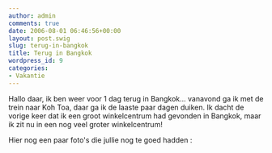```yaml
---
author: admin
comments: true
date: 2006-08-01 06:46:56+00:00
layout: post.swig
slug: terug-in-bangkok
title: Terug in Bangkok
wordpress_id: 9
categories:
- Vakantie
---
```


Hallo daar, ik ben weer voor 1 dag terug in Bangkok... vanavond ga ik met de trein naar Koh Toa, daar ga ik de laaste paar dagen duiken. Ik dacht de vorige keer dat ik een groot winkelcentrum had gevonden in Bangkok, maar ik zit nu in een nog veel groter winkelcentrum!

Hier nog een paar foto's die jullie nog te goed hadden :








